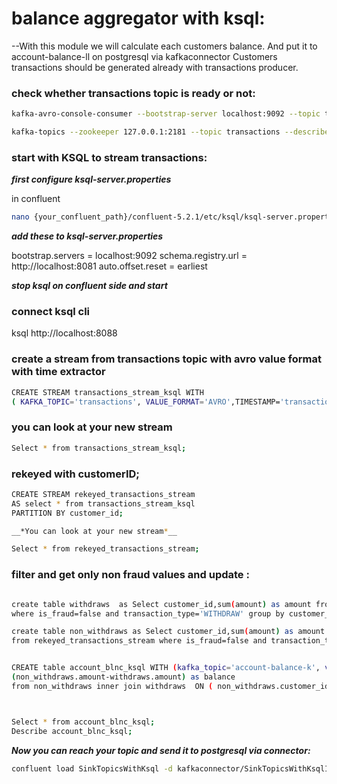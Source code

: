 # balance aggregator with ksql:

--With this module we will calculate each customers balance.
 And put it to account-balance-ll on postgresql via kafkaconnector
 Customers transactions should be generated already with transactions producer.
 
 
### check whether transactions topic is ready or not:
 
 ```sh
kafka-avro-console-consumer --bootstrap-server localhost:9092 --topic transactions --from-beginning

kafka-topics --zookeeper 127.0.0.1:2181 --topic transactions --describe
 ```
 
 
 
### start with KSQL to stream transactions:
 
__*first configure ksql-server.properties*__
 
 in confluent 
 
 ```sh
 nano {your_confluent_path}/confluent-5.2.1/etc/ksql/ksql-server.properties
 
 ```
 
__*add these to ksql-server.properties*__
 
  bootstrap.servers = localhost:9092
  schema.registry.url = http://localhost:8081
  auto.offset.reset = earliest
  
  
__*stop ksql on confluent side and start*__
  
  
### connect ksql cli
  
  ksql http://localhost:8088
  
  
### create a stream from transactions topic with avro value format  with time extractor

   ```sh
CREATE STREAM transactions_stream_ksql WITH 
( KAFKA_TOPIC='transactions', VALUE_FORMAT='AVRO',TIMESTAMP='transaction_time');

 ```

### you can look at your new stream

```sh
Select * from transactions_stream_ksql;
 ```
 
### rekeyed with customerID;

 ```sh
CREATE STREAM rekeyed_transactions_stream 
AS select * from transactions_stream_ksql
PARTITION BY customer_id;

__*You can look at your new stream*__

Select * from rekeyed_transactions_stream;

 ```
 
### filter and get only non fraud values and update :

 ```sh

create table withdraws  as Select customer_id,sum(amount) as amount from rekeyed_transactions_stream 
where is_fraud=false and transaction_type='WITHDRAW' group by customer_id;

create table non_withdraws as Select customer_id,sum(amount) as amount  
from rekeyed_transactions_stream where is_fraud=false and transaction_type!='WITHDRAW' group by customer_id;


CREATE table account_blnc_ksql WITH (kafka_topic='account-balance-k', value_format='AVRO',PARTITIONS=5,key=customer_id)   as Select withdraws.customer_id as customer_id, 
(non_withdraws.amount-withdraws.amount) as balance 
from non_withdraws inner join withdraws  ON ( non_withdraws.customer_id=withdraws.customer_id);



Select * from account_blnc_ksql;
Describe account_blnc_ksql;

 ```

__*Now you can reach your topic and send it to postgresql via connector:*__

 ```sh
confluent load SinkTopicsWithKsql -d kafkaconnector/SinkTopicsWithKsqlInDb.properties

 ```
 


 


